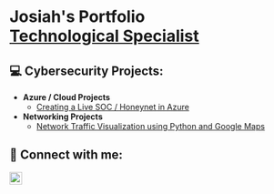 <h1>Josiah's Portfolio <br/><a href="https://github.com/joshmadakor1"> <a href="https://www.linkedin.com/in/joshmadakor/">Technological Specialist</a>
<h2>💻 Cybersecurity Projects:</h2>

- <b>Azure / Cloud Projects</b>
  - [Creating a Live SOC / Honeynet in Azure](https://github.com/clevelandjosiah/Azure-Honeynet)
- <b>Networking Projects</b>
  - [Network Traffic Visualization using Python and Google Maps](https://github.com/clevelandjosiah/Azure-Honeynet)

<h2> 🤳 Connect with me:</h2>

[<img align="left" alt="JoshMadakor | LinkedIn" width="22px" src="https://cdn.jsdelivr.net/npm/simple-icons@v3/icons/linkedin.svg" />][linkedin]


[linkedin]: https://linkedin.com/in/anthonycleveland



<!--
